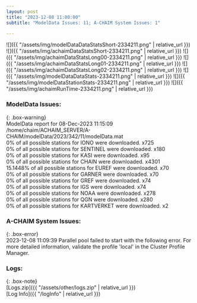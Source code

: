 ```yaml
---
layout: post
title: "2023-12-08 11:00:00"
subtitle: "ModelData Issues: 11; A-CHAIM System Issues: 1"

---
```


![]({{ "/assets/img/modelDataDataStatsShort-2334211.png" | relative_url }})
![]({{ "/assets/img/achaimDataStatsShort-2334211.png" | relative_url }})
![]({{ "/assets/img/achaimDataStatsLong00-2334211.png" | relative_url }})
![]({{ "/assets/img/achaimDataStatsLong01-2334211.png" | relative_url }})
![]({{ "/assets/img/achaimDataStatsLong02-2334211.png" | relative_url }})
![]({{ "/assets/img/modelDataDataStats-2334211.png" | relative_url }})
![]({{ "/assets/img/modelDataStationStats-2334211.png" | relative_url }})
![]({{ "/assets/img/achaimRunTime-2334211.png" | relative_url }})


### ModelData Issues:  
  
{: .box-warning}  
 ModelData report for 08-Dec-2023 11:15:09   
 /home/chaim/ACHAIM_SERVER/A-CHAIM/modelData/2023/342/11/modelData.mat   
 0% of all possible stations for IONO were downloaded. x725   
 0% of all possible stations for SENTINEL were downloaded. x180   
 0% of all possible stations for KASI were downloaded. x95   
 0% of all possible stations for CHAIN were downloaded. x4301   
 15.1448% of all possible stations for EUREF were downloaded. x70   
 0% of all possible stations for GARNER were downloaded. x70   
 0% of all possible stations for GREF were downloaded. x74   
 0% of all possible stations for IGS were downloaded. x74   
 0% of all possible stations for NOAA were downloaded. x278   
 0% of all possible stations for QGN were downloaded. x280   
 0% of all possible stations for KARTVERKET were downloaded. x2   
  
### A-CHAIM System Issues:  
  
{: .box-error}  
2023-12-08 11:09:39 Parallel pool failed to start with the following error. For more detailed information, validate the profile 'local' in the Cluster Profile Manager.  

### Logs:  
  
{: .box-note}  
[Logs.zip]({{ "/assets/other/logs.zip" | relative_url }})  
[Log Info]({{ "/logInfo" | relative_url }})  
